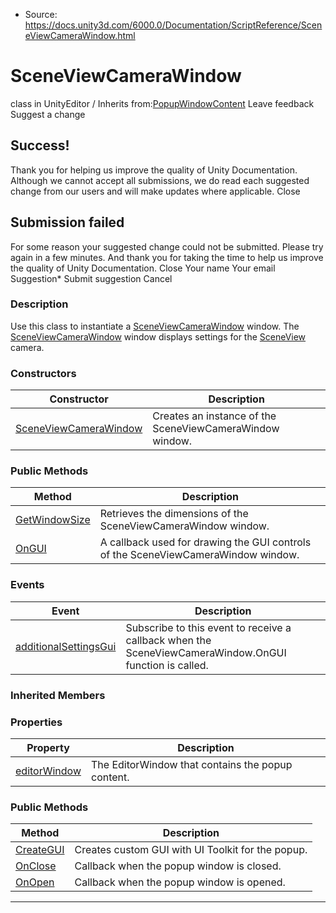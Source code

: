 * Source: https://docs.unity3d.com/6000.0/Documentation/ScriptReference/SceneViewCameraWindow.html

# SceneViewCameraWindow
class in UnityEditor
/
Inherits from:[PopupWindowContent](https://docs.unity3d.com/6000.0/Documentation/ScriptReference/PopupWindowContent.html)
Leave feedback
Suggest a change
## Success!
Thank you for helping us improve the quality of Unity Documentation. Although we cannot accept all submissions, we do read each suggested change from our users and will make updates where applicable.
Close
## Submission failed
For some reason your suggested change could not be submitted. Please <a>try again</a> in a few minutes. And thank you for taking the time to help us improve the quality of Unity Documentation.
Close
Your name Your email Suggestion* Submit suggestion
Cancel
### Description
Use this class to instantiate a [SceneViewCameraWindow](https://docs.unity3d.com/6000.0/Documentation/ScriptReference/SceneViewCameraWindow.html) window.
The [SceneViewCameraWindow](https://docs.unity3d.com/6000.0/Documentation/ScriptReference/SceneViewCameraWindow.html) window displays settings for the [SceneView](https://docs.unity3d.com/6000.0/Documentation/ScriptReference/SceneView.html) camera.
### Constructors
Constructor | Description  
---|---  
[SceneViewCameraWindow](https://docs.unity3d.com/6000.0/Documentation/ScriptReference/SceneViewCameraWindow-ctor.html) | Creates an instance of the SceneViewCameraWindow window.  
### Public Methods
Method | Description  
---|---  
[GetWindowSize](https://docs.unity3d.com/6000.0/Documentation/ScriptReference/SceneViewCameraWindow.GetWindowSize.html) | Retrieves the dimensions of the SceneViewCameraWindow window.  
[OnGUI](https://docs.unity3d.com/6000.0/Documentation/ScriptReference/SceneViewCameraWindow.OnGUI.html) | A callback used for drawing the GUI controls of the SceneViewCameraWindow window.  
### Events
Event | Description  
---|---  
[additionalSettingsGui](https://docs.unity3d.com/6000.0/Documentation/ScriptReference/SceneViewCameraWindow-additionalSettingsGui.html) | Subscribe to this event to receive a callback when the SceneViewCameraWindow.OnGUI function is called.  
### Inherited Members
### Properties
Property | Description  
---|---  
[editorWindow](https://docs.unity3d.com/6000.0/Documentation/ScriptReference/PopupWindowContent-editorWindow.html) | The EditorWindow that contains the popup content.  
### Public Methods
Method | Description  
---|---  
[CreateGUI](https://docs.unity3d.com/6000.0/Documentation/ScriptReference/PopupWindowContent.CreateGUI.html) | Creates custom GUI with UI Toolkit for the popup.  
[OnClose](https://docs.unity3d.com/6000.0/Documentation/ScriptReference/PopupWindowContent.OnClose.html) | Callback when the popup window is closed.  
[OnOpen](https://docs.unity3d.com/6000.0/Documentation/ScriptReference/PopupWindowContent.OnOpen.html) | Callback when the popup window is opened.  
* * *
